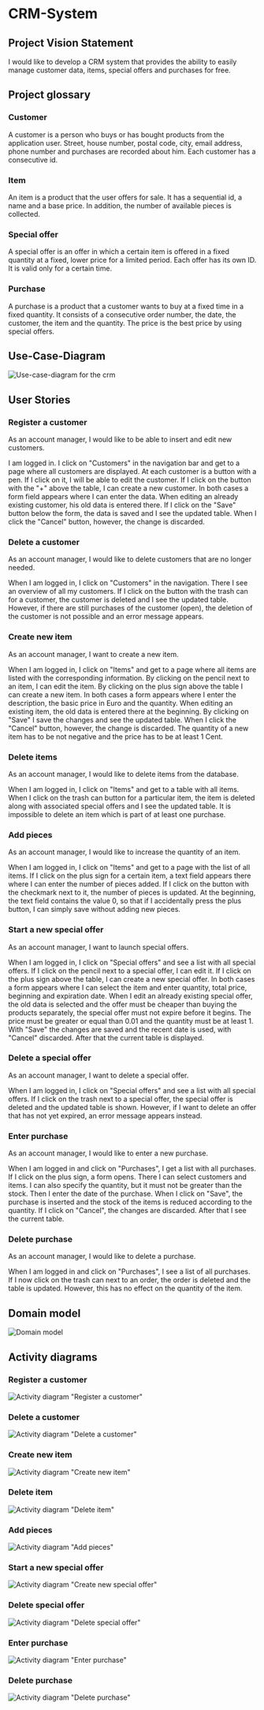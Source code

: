 # CRM-System

## Project Vision Statement
I would like to develop a CRM system that provides the ability to easily manage customer data, items, special offers and purchases for free. 

## Project glossary

### Customer

A customer is a person who buys or has bought products from the application user. Street, house number, postal code, city, email address, phone number and purchases are recorded about him. Each customer has a consecutive id. 

### Item

An item is a product that the user offers for sale. It has a sequential id, a name and a base price. In addition, the number of available pieces is collected. 

### Special offer

A special offer is an offer in which a certain item is offered in a fixed quantity at a fixed, lower price for a limited period. Each offer has its own ID. It is valid only for a certain time. 

### Purchase 

A purchase is a product that a customer wants to buy at a fixed time in a fixed quantity. It consists of a consecutive order number, the date, the customer, the item and the quantity. The price is the best price by using special offers. 

## Use-Case-Diagram
![Use-case-diagram for the crm](docs/use-case-crm.png)

## User Stories

### Register a customer

As an account manager, I would like to be able to insert and edit new customers. 

I am logged in. I click on "Customers" in the navigation bar and get to a page where all customers are displayed. At each customer is a button with a pen. If I click on it, I will be able to edit the customer. If I click on the button with the "+" above the table, I can create a new customer. In both cases a form field appears where I can enter the data. When editing an already existing customer, his old data is entered there. If I click on the "Save" button below the form, the data is saved and I see the updated table. When I click the "Cancel" button, however, the change is discarded. 

### Delete a customer

As an account manager, I would like to delete customers that are no longer needed. 

When I am logged in, I click on "Customers" in the navigation. There I see an overview of all my customers. If I click on the button with the trash can for a customer, the customer is deleted and I see the updated table. However, if there are still purchases of the customer (open), the deletion of the customer is not possible and an error message appears. 

### Create new item

As an account manager, I want to create a new item. 

When I am logged in, I click on "Items" and get to a page where all items are listed with the corresponding information. By clicking on the pencil next to an item, I can edit the item. By clicking on the plus sign above the table I can create a new item. In both cases a form appears where I enter the description, the basic price in Euro and the quantity. When editing an existing item, the old data is entered there at the beginning. By clicking on "Save" I save the changes and see the updated table. When I click the "Cancel" button, however, the change is discarded. The quantity of a new item has to be not negative and the price has to be at least 1 Cent. 

### Delete items

As an account manager, I would like to delete items from the database. 

When I am logged in, I click on "Items" and get to a table with all items. When I click on the trash can button for a particular item, the item is deleted along with associated special offers and I see the updated table. It is impossible to delete an item which is part of at least one purchase. 

### Add pieces
As an account manager, I would like to increase the quantity of an item. 

When I am logged in, I click on "Items" and get to a page with the list of all items. If I click on the plus sign for a certain item, a text field appears there where I can enter the number of pieces added. If I click on the button with the checkmark next to it, the number of pieces is updated. At the beginning, the text field contains the value 0, so that if I accidentally press the plus button, I can simply save without adding new pieces.  

### Start a new special offer
As an account manager, I want to launch special offers. 

When I am logged in, I click on "Special offers" and see a list with all special offers. If I click on the pencil next to a special offer, I can edit it. If I click on the plus sign above the table, I can create a new special offer. In both cases a form appears where I can select the item and enter quantity, total price, beginning and expiration date. When I edit an already existing special offer, the old data is selected and the offer must be cheaper than buying the products separately, the special offer must not expire before it begins. The price must be greater or equal than 0.01 and the quantity must be at least 1. With "Save" the changes are saved and the recent date is used, with "Cancel" discarded. After that the current table is displayed.  

### Delete a special offer
As an account manager, I want to delete a special offer.

When I am logged in, I click on "Special offers" and see a list with all special offers. If I click on the trash next to a special offer, the special offer is deleted and the updated table is shown. However, if I want to delete an offer that has not yet expired, an error message appears instead. 


### Enter purchase
As an account manager, I would like to enter a new purchase. 

When I am logged in and click on "Purchases", I get a list with all purchases. If I click on the plus sign, a form opens. There I can select customers and items. I can also specify the quantity, but it must not be greater than the stock. Then I enter the date of the purchase. When I click on "Save", the purchase is inserted and the stock of the items is reduced according to the quantity. If I click on "Cancel", the changes are discarded. After that I see the current table. 

### Delete purchase
As an account manager, I would like to delete a purchase. 

When I am logged in and click on "Purchases", I see a list of all purchases. If I now click on the trash can next to an order, the order is deleted and the table is updated. However, this has no effect on the quantity of the item. 

## Domain model
![Domain model](docs/domain-model-crm.png)

## Activity diagrams

### Register a customer
![Activity diagram "Register a customer"](docs/register-a-customer.png)

### Delete a customer
![Activity diagram "Delete a customer"](docs/delete-a-customer.png)

### Create new item
![Activity diagram "Create new item"](docs/create-new-item.png)

### Delete item
![Activity diagram "Delete item"](docs/delete-item.png)

### Add pieces
![Activity diagram "Add pieces"](docs/add-pieces.png)

### Start a new special offer
![Activity diagram "Create new special offer"](docs/special-offer.png)

### Delete special offer
![Activity diagram "Delete special offer"](docs/delete-special-offer.png)

### Enter purchase
![Activity diagram "Enter purchase"](docs/enter-purchase.png)

### Delete purchase
![Activity diagram "Delete purchase"](docs/delete-purchase.png)
